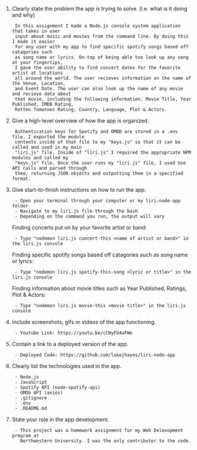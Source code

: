 1. Clearly state the problem the app is trying to solve. (i.e. what is it doing and why)

        In this assignment I made a Node.js console system application that takes in user
        input about music and movies from the command line. By doing this I made it easier
        for any user with my app to find specific spotify songs based off catagories such 
        as song name or lyrics. On-top of being able too look up any song at your fingertips,
        I gave the user ability to find concert dates for the favorite artist at locations 
        all around the world. The user recieves information on the name of the Venue, Location,
        and Event Date. The user can also look up the name of any movie and recieve data about
        that movie, including the following information. Movie Title, Year Published, IMDB Rating,
        Rotten Tomatoes Rating, Country, Language, Plot & Actors.


2. Give a high-level overview of how the app is organized.

        Authentication keys for Spotify and OMBD are stored in a .env file. I exported the module
        contents inside of that file to my "keys.js" so that it can be called and used in my main
        "liri.js" file. Inside of "liri.js" I required the appropriate NPM modules and called my
        "keys.js" file. Once the user runs my "liri.js" file, I used Use API calls and parsed through
        them, returning JSON objects and outputting them in a specified format.


3. Give start-to-finish instructions on how to run the app.

        - Open your terminal through your computer or my liri-node-app folder
        - Navigate to my liri.js file through the bash
        - Depending on the command you run, the output will vary

    Finding concerts put on by your favorite artist or band:
    
        - Type "nodemon liri.js concert-this <name of artist or band>" in the liri.js console

    Finding specific spotify songs based off catagories such as song name or lyrics:
    
        - Type "nodemon liri.js spotify-this-song <lyric or title>" in the liri.js console

    Finding information about movie titles such as Year Published, Ratings, Plot & Actors:
    
        - Type "nodemon liri.js movie-this <movie title>" in the liri.js console


4. Include screenshots, gifs or videos of the app functioning.

        - Youtube Link: https://youtu.be/cCWyFb4aFWo

5. Contain a link to a deployed version of the app.

        - Deployed Code: https://github.com/lukejhayes/liri-node-app


6. Clearly list the technologies used in the app.

        - Node.js
        - JavaScript
        - Spotify API (node-spotify-api)
        - OMDb API (axios)
        - .gitignore
        - .env
        - .README.md


7. State your role in the app development.

        - This project was a homework assignment for my Web Delevopment program at
          Northwestern University. I was the only contributer to the code.
    
